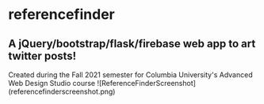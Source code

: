 # referencefinder
<h2> A jQuery/bootstrap/flask/firebase web app to art twitter posts! </h2>
Created during the Fall 2021 semester for Columbia University's Advanced Web Design Studio course  
![ReferenceFinderScreenshot](referencefinderscreenshot.png)

